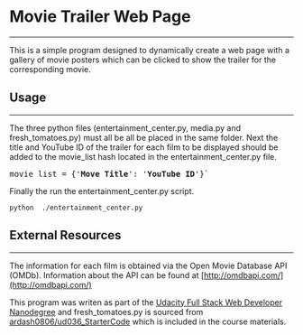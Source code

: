 # Movie Trailer Web Page
---

This is a simple program designed to dynamically create a web page with a gallery of movie posters which can be clicked to show the trailer for the corresponding movie.  

## Usage
---

The three python files (entertainment_center.py, media.py and fresh_tomatoes.py) must all be all be placed in the same folder.  Next the title and YouTube ID of the trailer for each film to be displayed should be added to the movie_list hash located in the entertainment_center.py file. 
<pre>movie_list = {'<b>Move Title</b>': '<b>YouTube ID</b>'}`</pre>
 
 Finally the run the entertainment_center.py script. 

`python  ./entertainment_center.py`

## External Resources
---

The information for each film is obtained via the Open Movie Database API (OMDb).  Information about the API can be found at [http://omdbapi.com/](http://omdbapi.com/)

This program was writen as part of the [Udacity Full Stack Web Developer Nanodegree](https://www.udacity.com/course/full-stack-web-developer-nanodegree--nd004) and fresh_tomatoes.py is sourced from [ardash0806/ud036_StarterCode](https://github.com/adarsh0806/ud036_StarterCode/blob/master/fresh_tomatoes.py) which is included in the course materials.
